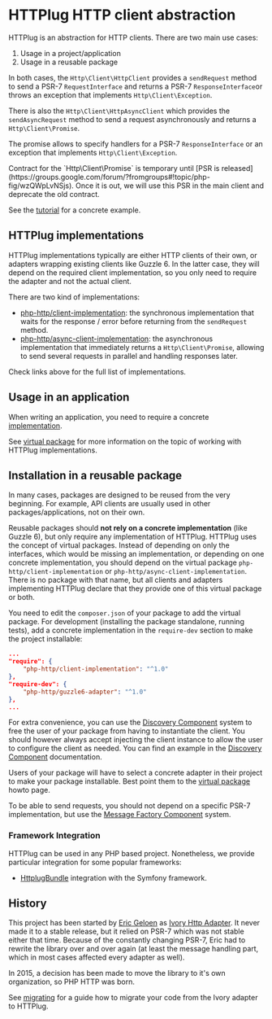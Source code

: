 # HTTPlug HTTP client abstraction

HTTPlug is an abstraction for HTTP clients. There are two main use cases:

1. Usage in a project/application
2. Usage in a reusable package

In both cases, the `Http\Client\HttpClient` provides a `sendRequest` method to send a PSR-7 `RequestInterface`
and returns a PSR-7 `ResponseInterface`or throws an exception that implements `Http\Client\Exception`.

There is also the `Http\Client\HttpAsyncClient` which provides the `sendAsyncRequest` method to send
a request asynchronously and returns a `Http\Client\Promise`.

The promise allows to specify handlers for a PSR-7 `ResponseInterface`
or an exception that implements `Http\Client\Exception`.


<p class="text-warning">
    Contract for the `Http\Client\Promise` is temporary until
    [PSR is released](https://groups.google.com/forum/?fromgroups#!topic/php-fig/wzQWpLvNSjs).
    Once it is out, we will use this PSR in the main client and deprecate the old contract.
</p>


See the [tutorial](tutorial.md) for a concrete example.


## HTTPlug implementations

HTTPlug implementations typically are either HTTP clients of their own, or adapters wrapping existing clients
like Guzzle 6. In the latter case, they will depend on the required client implementation,
so you only need to require the adapter and not the actual client.


There are two kind of implementations:

 - [php-http/client-implementation](https://packagist.org/providers/php-http/client-implementation):
 the synchronous implementation that waits for the response / error before returning from the `sendRequest` method.
 - [php-http/async-client-implementation](https://packagist.org/providers/php-http/async-client-implementation):
 the asynchronous implementation that immediately returns a `Http\Client\Promise`,
 allowing to send several requests in parallel and handling responses later.

Check links above for the full list of implementations.


## Usage in an application

When writing an application, you need to require a concrete
[implementation](https://packagist.org/providers/php-http/client-implementation).

See [virtual package](virtual-package.md) for more information on the topic of working with HTTPlug implementations.


## Installation in a reusable package

In many cases, packages are designed to be reused from the very beginning.
For example, API clients are usually used in other packages/applications, not on their own.

Reusable packages should **not rely on a concrete implementation** (like Guzzle 6),
but only require any implementation of HTTPlug. HTTPlug uses the concept of virtual packages.
Instead of depending on only the interfaces, which would be missing an implementation,
or depending on one concrete implementation, you should depend on the virtual package `php-http/client-implementation`
or `php-http/async-client-implementation`. There is no package with that name,
but all clients and adapters implementing HTTPlug declare that they provide one of this virtual package or both.

You need to edit the `composer.json` of your package to add the virtual package.
For development (installing the package standalone, running tests),
add a concrete implementation in the `require-dev` section to make the project installable:

``` json
...
"require": {
    "php-http/client-implementation": "^1.0"
},
"require-dev": {
    "php-http/guzzle6-adapter": "^1.0"
},
...
```

For extra convenience, you can use the [Discovery Component](/components/discovery) system to free the user of your
package from having to instantiate the client.
You should however always accept injecting the client instance to allow the user to configure the client as needed.
You can find an example in the [Discovery Component](/components/discovery) documentation.

Users of your package will have to select a concrete adapter in their project to make your package installable.
Best point them to the [virtual package](virtual-package.md) howto page.

To be able to send requests, you should not depend on a specific PSR-7 implementation,
but use the [Message Factory Component](/components/message-factory) system.


### Framework Integration

HTTPlug can be used in any PHP based project.
Nonetheless, we provide particular integration for some popular frameworks:

- [HttplugBundle](https://github.com/php-http/HttplugBundle/) integration with the Symfony framework.


## History

This project has been started by [Eric Geloen](https://github.com/egeloen) as
[Ivory Http Adapter](https://github.com/egeloen/ivory-http-adapter). It never made it to a stable release,
but it relied on PSR-7 which was not stable either that time. Because of the constantly changing PSR-7,
Eric had to rewrite the library over and over again (at least the message handling part,
which in most cases affected every adapter as well).

In 2015, a decision has been made to move the library to it's own organization, so PHP HTTP was born.

See [migrating](migrating.md) for a guide how to migrate your code from the Ivory adapter to HTTPlug.
